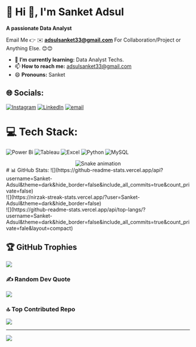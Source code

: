# 💫 Hi 👋, I'm Sanket Adsul
**A passionate Data Analyst**

Email Me 👉 ✉️ **adsulsanket33@gmail.com** For Collaboration/Project or Anything Else. 😊😊

- 🌱 **I’m currently learning:** Data Analyst Techs.
- 📫 **How to reach me:** adsulsanket33@gmail.com
- 😄 **Pronouns:** Sanket

## 🌐 Socials:
[![Instagram](https://img.shields.io/badge/Instagram-%23E4405F.svg?logo=Instagram&logoColor=white)](https://instagram.com/sanket_adsul_) 
[![LinkedIn](https://img.shields.io/badge/LinkedIn-Profile-blue)](https://www.linkedin.com/in/sanket-adsul-5453a5243) 
[![email](https://img.shields.io/badge/Email-D14836?logo=gmail&logoColor=white)](mailto:adsulsanket33@gmail.com) 

# 💻 Tech Stack:
![Power Bi](https://img.shields.io/badge/power_bi-F2C811?style=for-the-badge&logo=powerbi&logoColor=black)
![Tableau](https://img.shields.io/badge/Tableau-E97627?style=for-the-badge&logo=tableau&logoColor=white) 
![Excel](https://img.shields.io/badge/Excel-217346?style=for-the-badge&logo=microsoft-excel&logoColor=white)
![Python](https://img.shields.io/badge/Python-3776AB?style=for-the-badge&logo=python&logoColor=white) ![MySQL](https://img.shields.io/badge/mysql-4479A1.svg?style=for-the-badge&logo=mysql&logoColor=white)
<!-- Snake Game Repo View -->
<div align="center">
  <img src="https://profile-readme-generator.com/assets/snake.svg" alt="Snake animation" />
</div>
# 📊 GitHub Stats:
![](https://github-readme-stats.vercel.app/api?username=Sanket-Adsul&theme=dark&hide_border=false&include_all_commits=true&count_private=false)<br/>
![](https://nirzak-streak-stats.vercel.app/?user=Sanket-Adsul&theme=dark&hide_border=false)<br/>
![](https://github-readme-stats.vercel.app/api/top-langs/?username=Sanket-Adsul&theme=dark&hide_border=false&include_all_commits=true&count_private=fale&layout=compact)

## 🏆 GitHub Trophies
![](https://github-profile-trophy.vercel.app/?username=Sanket-Adsul&theme=radical&no-frame=false&no-bg=true&margin-w=4)

### ✍️ Random Dev Quote
![](https://quotes-github-readme.vercel.app/api?type=horizontal&theme=radical)

### 🔝 Top Contributed Repo
![](https://github-contributor-stats.vercel.app/api?username=Sanket-Adsul&limit=5&theme=dark&combine_all_yearly_contributions=true)

---
[![](https://visitcount.itsvg.in/api?id=Sanket-Adsul&icon=0&color=0)](https://visitcount.itsvg.in)

<!-- Proudly created with GPRM ( https://gprm.itsvg.in ) -->
